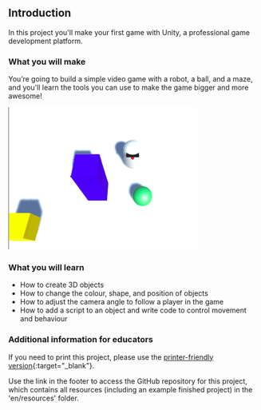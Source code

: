 ## Introduction

In this project you'll make your first game with Unity, a professional game development platform.

### What you will make

You’re going to build a simple video game with a robot, a ball, and a maze, and you'll learn the tools you can use to make the game bigger and more awesome! 

![A game where the robot must get the ball into the yellow zone](images/step1_gameScreenshot.png)

### What you will learn

+ How to create 3D objects
+ How to change the colour, shape, and position of objects
+ How to adjust the camera angle to follow a player in the game
+ How to add a script to an object and write code to control movement and behaviour

### Additional information for educators

If you need to print this project, please use the [printer-friendly version](https://projects.raspberrypi.org/en/projects/project-name/print){:target="_blank"}.

Use the link in the footer to access the GitHub repository for this project, which contains all resources (including an example finished project) in the 'en/resources' folder.
